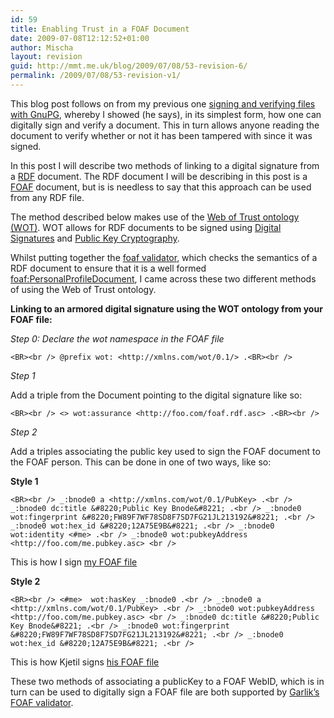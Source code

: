 ```yaml
---
id: 59
title: Enabling Trust in a FOAF Document
date: 2009-07-08T12:12:52+01:00
author: Mischa
layout: revision
guid: http://mmt.me.uk/blog/2009/07/08/53-revision-6/
permalink: /2009/07/08/53-revision-v1/
---
```

This blog post follows on from my previous one <A HREF="https://mmt.me.uk/blog/2009/03/17/signingverifyinggpg/">signing and verifying files with GnuPG</a>, whereby I showed (he says), in its simplest form, how one can digitally sign and verify a document. This in turn allows anyone reading the document to verify whether or not it has been tampered with since it was signed.

In this post I will describe two methods of linking to a digital signature from a <A HREF="http://www.w3.org/RDF/">RDF</a> document. The RDF document I will be describing in this post is a <A HREF="http://www.foaf-project.org">FOAF</a> document, but is is needless to say that this approach can be used from any RDF file.

The method described below makes use of the <A HREF="http://xmlns.com/wot/0.1/">Web of Trust ontology (WOT)</a>. WOT allows for RDF documents to be signed using <A HREF="http://en.wikipedia.org/wiki/Digital_signature">Digital Signatures</a> and <A HREF="http://en.wikipedia.org/wiki/Public-key_cryptography">Public Key Cryptography</a>.

Whilst putting together the <A HREF="http://foaf.qdos.com/validator/">foaf validator</a>, which checks the semantics of a RDF document to ensure that it is a well formed <A HREF="http://xmlns.com/foaf/0.1/PersonalProfileDocument">foaf:PersonalProfileDocument</a>, I came across these two different methods of using the Web of Trust ontology.

**Linking to an armored digital signature using the WOT ontology from your FOAF file:**

_Step 0: Declare the wot namespace in the FOAF file_

`<BR><br />
@prefix wot: <http://xmlns.com/wot/0.1/> .<BR><br />
` 

_Step 1_

Add a triple from the Document pointing to the digital signature like so:

`<BR><br />
 <> wot:assurance <http://foo.com/foaf.rdf.asc> .<BR><br />
` 

_Step 2_

Add a triples associating the public key used to sign the FOAF document to the FOAF person. This can be done in one of two ways, like so:

**Style 1**

`<BR><br />
_:bnode0 a <http://xmlns.com/wot/0.1/PubKey> .<br />
_:bnode0 dc:title &#8220;Public Key Bnode&#8221; .<br />
_:bnode0 wot:fingerprint &#8220;FW89F7WF78SD8F7SD7FG21JL213192&#8221; .<br />
_:bnode0 wot:hex_id &#8220;12A75E9B&#8221; .<br />
_:bnode0 wot:identity <#me> .<br />
_:bnode0 wot:pubkeyAddress <http://foo.com/me.pubkey.asc> <br />
` 

This is how I sign [my FOAF file](https://mmt.me.uk/blog/foaf.rdf)

**Style 2**

`<BR><br />
<#me>  wot:hasKey _:bnode0 .<br />
_:bnode0 a <http://xmlns.com/wot/0.1/PubKey> .<br />
_:bnode0 wot:pubkeyAddress <http://foo.com/me.pubkey.asc> <br />
_:bnode0 dc:title &#8220;Public Key Bnode&#8221; .<br />
_:bnode0 wot:fingerprint &#8220;FW89F7WF78SD8F7SD7FG21JL213192&#8221; .<br />
_:bnode0 wot:hex_id &#8220;12A75E9B&#8221; .<br />
` 

This is how Kjetil signs [his FOAF file](http://www.kjetil.kjernsmo.net/foaf.rdf)

These two methods of associating a publicKey to a FOAF WebID, which is in turn can be used to digitally sign a FOAF file are both supported by [Garlik&#8217;s FOAF validator](http://foaf.qdos.com/validator/).